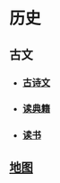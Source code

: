 # 历史

## 古文

- ### [古诗文](https://www.gushiwen.cn/)
- ### [读典籍](https://dudianji.com/)
- ### [读书](https://doosho.com/)

## [地图](https://www.oldmapsonline.org/zh)
